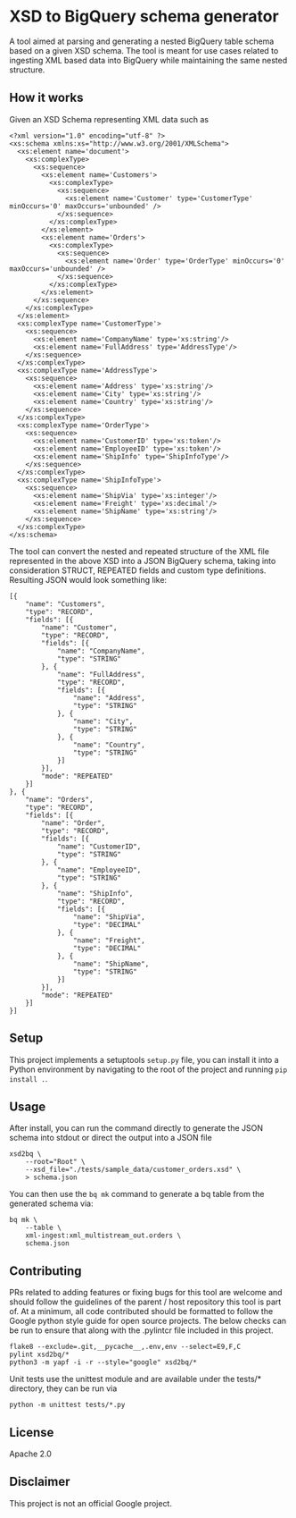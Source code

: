 # XSD to BigQuery schema generator
A tool aimed at parsing and generating a nested BigQuery table schema based on a given XSD schema. The tool is meant for use cases related to ingesting XML based data into BigQuery while maintaining the same nested structure.

## How it works
Given an XSD Schema representing XML data such as 
```
<?xml version="1.0" encoding="utf-8" ?>
<xs:schema xmlns:xs="http://www.w3.org/2001/XMLSchema">
  <xs:element name='document'>
    <xs:complexType>
      <xs:sequence>
        <xs:element name='Customers'>
          <xs:complexType>
            <xs:sequence>
              <xs:element name='Customer' type='CustomerType' minOccurs='0' maxOccurs='unbounded' />
            </xs:sequence>
          </xs:complexType>
        </xs:element>
        <xs:element name='Orders'>
          <xs:complexType>
            <xs:sequence>
              <xs:element name='Order' type='OrderType' minOccurs='0' maxOccurs='unbounded' />
            </xs:sequence>
          </xs:complexType>
        </xs:element>
      </xs:sequence>
    </xs:complexType>
  </xs:element>
  <xs:complexType name='CustomerType'>
    <xs:sequence>
      <xs:element name='CompanyName' type='xs:string'/>
      <xs:element name='FullAddress' type='AddressType'/>
    </xs:sequence>
  </xs:complexType>
  <xs:complexType name='AddressType'>
    <xs:sequence>
      <xs:element name='Address' type='xs:string'/>
      <xs:element name='City' type='xs:string'/>
      <xs:element name='Country' type='xs:string'/>
    </xs:sequence>
  </xs:complexType>
  <xs:complexType name='OrderType'>
    <xs:sequence>
      <xs:element name='CustomerID' type='xs:token'/>
      <xs:element name='EmployeeID' type='xs:token'/>
      <xs:element name='ShipInfo' type='ShipInfoType'/>
    </xs:sequence>
  </xs:complexType>
  <xs:complexType name='ShipInfoType'>
    <xs:sequence>
      <xs:element name='ShipVia' type='xs:integer'/>
      <xs:element name='Freight' type='xs:decimal'/>
      <xs:element name='ShipName' type='xs:string'/>
    </xs:sequence>
  </xs:complexType>
</xs:schema>
```
The tool can convert the nested and repeated structure of the XML file represented in the above XSD into a JSON BigQuery schema, taking into consideration STRUCT, REPEATED fields and custom type definitions. Resulting JSON would look something like:

```
[{
	"name": "Customers",
	"type": "RECORD",
	"fields": [{
		"name": "Customer",
		"type": "RECORD",
		"fields": [{
			"name": "CompanyName",
			"type": "STRING"
		}, {
			"name": "FullAddress",
			"type": "RECORD",
			"fields": [{
				"name": "Address",
				"type": "STRING"
			}, {
				"name": "City",
				"type": "STRING"
			}, {
				"name": "Country",
				"type": "STRING"
			}]
		}],
		"mode": "REPEATED"
	}]
}, {
	"name": "Orders",
	"type": "RECORD",
	"fields": [{
		"name": "Order",
		"type": "RECORD",
		"fields": [{
			"name": "CustomerID",
			"type": "STRING"
		}, {
			"name": "EmployeeID",
			"type": "STRING"
		}, {
			"name": "ShipInfo",
			"type": "RECORD",
			"fields": [{
				"name": "ShipVia",
				"type": "DECIMAL"
			}, {
				"name": "Freight",
				"type": "DECIMAL"
			}, {
				"name": "ShipName",
				"type": "STRING"
			}]
		}],
		"mode": "REPEATED"
	}]
}]
```

## Setup
This project implements a setuptools `setup.py` file, you can install it into a Python environment by navigating to the root of the project and running `pip install .`.

## Usage
After install, you can run the command directly to generate the JSON schema into stdout or direct the output into a JSON file
```
xsd2bq \
    --root="Root" \
    --xsd_file="./tests/sample_data/customer_orders.xsd" \
    > schema.json
```
You can then use the `bq mk` command to generate a bq table from the generated schema via:

```
bq mk \
    --table \
    xml-ingest:xml_multistream_out.orders \
    schema.json
```

## Contributing
PRs related to adding features or fixing bugs for this tool are welcome and should follow the guidelines of the parent / host repository this tool is part of. At a minimum, all code contributed should be formatted to follow the Google python style guide for open source projects. The below checks can be run to ensure that along with the .pylintcr file included in this project.
```
flake8 --exclude=.git,__pycache__,.env,env --select=E9,F,C
pylint xsd2bq/*
python3 -m yapf -i -r --style="google" xsd2bq/*
```

Unit tests use the unittest module and are available under the tests/* directory, they can be run via
```
python -m unittest tests/*.py
```

## License
Apache 2.0

## Disclaimer
This project is not an official Google project. 